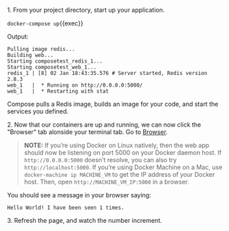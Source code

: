 1\. From your project directory, start up your application.

`docker-compose up`{{exec}}

Output:

```console
Pulling image redis...
Building web...
Starting composetest_redis_1...
Starting composetest_web_1...
redis_1 | [8] 02 Jan 18:43:35.576 # Server started, Redis version 2.8.3
web_1   |  * Running on http://0.0.0.0:5000/
web_1   |  * Restarting with stat
```

Compose pulls a Redis image, builds an image for your code, and start the services you defined.



2\. Now that our containers are up and running, we can now click the "Browser" tab alonside your terminal tab. Go to [Browser]({{TRAFFIC_HOST1_5000}}).

> **NOTE:** If you’re using Docker on Linux natively, then the web app should now be listening on port 5000 on your Docker daemon host. If `http://0.0.0.0:5000` doesn’t resolve, you can also try `http://localhost:5000`. If you’re using Docker Machine on a Mac, use `docker-machine ip MACHINE_VM` to get the IP address of your Docker host. Then, open `http://MACHINE_VM_IP:5000` in a browser.

You should see a message in your browser saying:

```console
Hello World! I have been seen 1 times.
```


3\. Refresh the page, and watch the number increment.